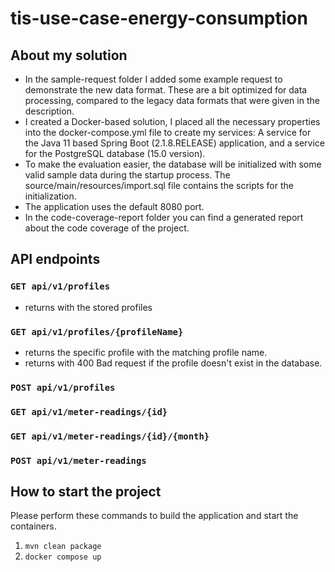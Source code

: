 # tis-use-case-energy-consumption

## About my solution
* In the sample-request folder I added some example request to demonstrate the new data format.
  These are a bit optimized for data processing, compared to the legacy data formats that were given in the description.
* I created a Docker-based solution, I placed all the necessary properties into the docker-compose.yml file to create my services: 
A service for the Java 11 based Spring Boot (2.1.8.RELEASE) application, and a service for the PostgreSQL database (15.0 version). 
* To make the evaluation easier, the database will be initialized with some valid sample data during the startup process.
The source/main/resources/import.sql file contains the scripts for the initialization.
* The application uses the default 8080 port.
* In the code-coverage-report folder you can find a generated report about the code coverage of the project.

## API endpoints

### `GET api/v1/profiles`

*   returns with the stored profiles

### `GET api/v1/profiles/{profileName}`

* returns the specific profile with the matching profile name.
* returns with 400 Bad request if the profile doesn't exist in the database.

### `POST api/v1/profiles`

### `GET api/v1/meter-readings/{id}`
### `GET api/v1/meter-readings/{id}/{month}`
### `POST api/v1/meter-readings`


## How to start the project
Please perform these commands to build the application and start the containers.
1. `mvn clean package`
2. `docker compose up`
